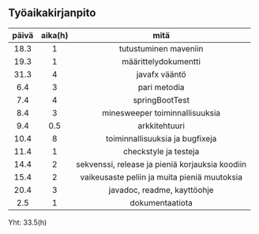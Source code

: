 <h2>Työaikakirjanpito</h2>

| päivä | aika(h) | mitä |
| :---: |:---:    | :---:|
| 18.3   | 1     | tutustuminen maveniin    |
| 19.3 | 1 | määrittelydokumentti |
| 31.3 | 4 | javafx vääntö |
| 6.4 | 3 | pari metodia |
| 7.4 | 4 | springBootTest |
| 8.4 | 3 | minesweeper toiminnallisuuksia |
| 9.4 | 0.5 | arkkitehtuuri |
| 10.4 | 8 | toiminnallisuuksia ja bugfixeja |
| 11.4 | 1 | checkstyle ja testeja |
| 14.4 | 2 | sekvenssi, release ja pieniä korjauksia koodiin |
| 15.4 | 2 | vaikeusaste peliin ja muita pieniä muutoksia |
| 20.4 | 3 | javadoc, readme, kayttöohje |
| 2.5 | 1 | dokumentaatiota |
Yht: 33.5(h)
